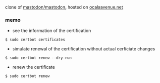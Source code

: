 clone of [mastodon/mastodon](https://github.com/mastodon/mastodon), hosted on [ocalaavenue.net](https://ocalaavenue.net)

### memo

- see the information of the certification

```
$ sudo certbot certificates
```

- simulate renewal of the certification without actual cerficiate changes

```
$ sudo certbot renew --dry-run
```

- renew the certificate

```
$ sudo certbot renew
```
